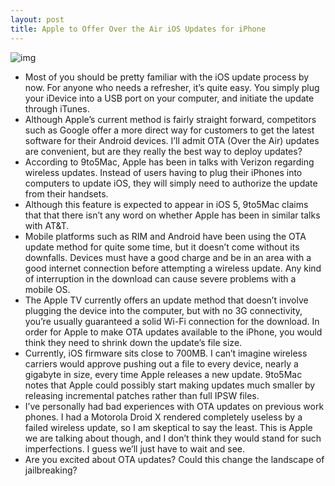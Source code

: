 ```yaml
---
layout: post
title: Apple to Offer Over the Air iOS Updates for iPhone
---
```

![img](http://media.idownloadblog.com/wp-content/uploads/2011/05/Apple-iPhone-OTA-Updates.png)
* Most of you should be pretty familiar with the iOS update process by now. For anyone who needs a refresher, it’s quite easy. You simply plug your iDevice into a USB port on your computer, and initiate the update through iTunes.
* Although Apple’s current method is fairly straight forward, competitors such as Google offer a more direct way for customers to get the latest software for their Android devices. I’ll admit OTA (Over the Air) updates are convenient, but are they really the best way to deploy updates?
* According to 9to5Mac, Apple has been in talks with Verizon regarding wireless updates. Instead of users having to plug their iPhones into computers to update iOS, they will simply need to authorize the update from their handsets.
* Although this feature is expected to appear in iOS 5, 9to5Mac claims that that there isn’t any word on whether Apple has been in similar talks with AT&T.
* Mobile platforms such as RIM and Android have been using the OTA update method for quite some time, but it doesn’t come without its downfalls. Devices must have a good charge and be in an area with a good internet connection before attempting a wireless update. Any kind of interruption in the download can cause severe problems with a mobile OS.
* The Apple TV currently offers an update method that doesn’t involve plugging the device into the computer, but with no 3G connectivity, you’re usually guaranteed a solid Wi-Fi connection for the download. In order for Apple to make OTA updates available to the iPhone, you would think they need to shrink down the update’s file size.
* Currently, iOS firmware sits close to 700MB. I can’t imagine wireless carriers would approve pushing out a file to every device, nearly a gigabyte in size, every time Apple releases a new update. 9to5Mac notes that Apple could possibly start making updates much smaller by releasing incremental patches rather than full IPSW files.
* I’ve personally had bad experiences with OTA updates on previous work phones. I had a Motorola Droid X rendered completely useless by a failed wireless update, so I am skeptical to say the least. This is Apple we are talking about though, and I don’t think they would stand for such imperfections. I guess we’ll just have to wait and see.
* Are you excited about OTA updates? Could this change the landscape of jailbreaking?


